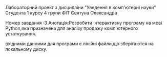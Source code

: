 Лабораторний проект
з дисципліни "Уведення в комп'ютерні науки"
Студента 1 курсу 4 групи ФІТ
Святуна Олександра


Номер завдання :3
Анотація:Розробити інтерактивну програму на мові Python,яка призначена для аналізу продажу комп'ютерного устаткування.

вхідними данними для програми є лінійні файли,що зберігаются  на локальному диску.
 